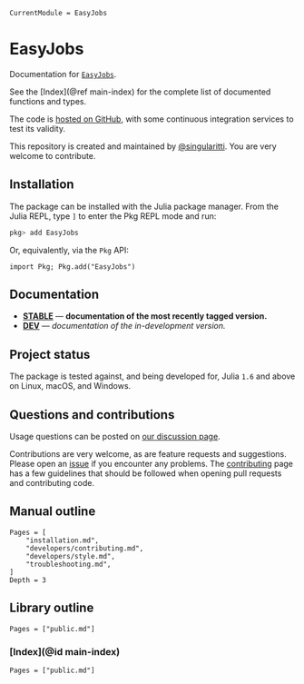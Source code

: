 ```@meta
CurrentModule = EasyJobs
```

# EasyJobs

Documentation for [`EasyJobs`](https://github.com/MineralsCloud/EasyJobs.jl).

See the [Index](@ref main-index) for the complete list of documented functions
and types.

The code is [hosted on GitHub](https://github.com/MineralsCloud/EasyJobs.jl),
with some continuous integration services to test its validity.

This repository is created and maintained by [@singularitti](https://github.com/singularitti).
You are very welcome to contribute.

## Installation

The package can be installed with the Julia package manager.
From the Julia REPL, type `]` to enter the Pkg REPL mode and run:

```julia
pkg> add EasyJobs
```

Or, equivalently, via the `Pkg` API:

```@repl
import Pkg; Pkg.add("EasyJobs")
```

## Documentation

- [**STABLE**](https://MineralsCloud.github.io/EasyJobs.jl/stable) — **documentation of the most recently tagged version.**
- [**DEV**](https://MineralsCloud.github.io/EasyJobs.jl/dev) — _documentation of the in-development version._

## Project status

The package is tested against, and being developed for, Julia `1.6` and above on Linux,
macOS, and Windows.

## Questions and contributions

Usage questions can be posted on
[our discussion page](https://github.com/MineralsCloud/EasyJobs.jl/discussions).

Contributions are very welcome, as are feature requests and suggestions. Please open an
[issue](https://github.com/MineralsCloud/EasyJobs.jl/issues)
if you encounter any problems. The [contributing](@ref) page has
a few guidelines that should be followed when opening pull requests and contributing code.

## Manual outline

```@contents
Pages = [
    "installation.md",
    "developers/contributing.md",
    "developers/style.md",
    "troubleshooting.md",
]
Depth = 3
```

## Library outline

```@contents
Pages = ["public.md"]
```

### [Index](@id main-index)

```@index
Pages = ["public.md"]
```
